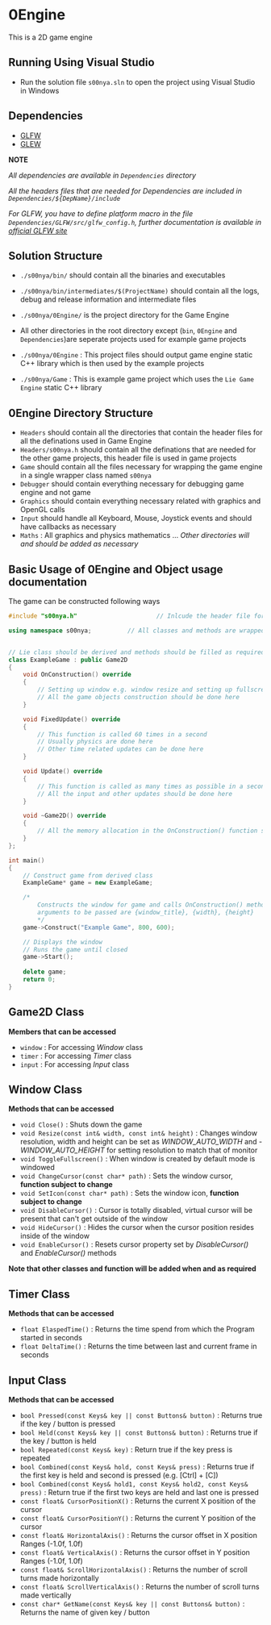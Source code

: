 # 0Engine
This is a 2D game engine

## Running Using Visual Studio
- Run the solution file `s00nya.sln` to open the project using Visual Studio in Windows

## Dependencies
- [GLFW](http://www.glfw.org/)
- [GLEW](http://glew.sourceforge.net/)

**NOTE**

*All dependencies are available in `Dependencies` directory*

*All the headers files that are needed for Dependencies are included in `Dependencies/${DepName}/include`*

*For GLFW, you have to define platform macro in the file `Dependencies/GLFW/src/glfw_config.h`, further documentation is available in [official GLFW site](http://glew.sourceforge.net/)*


## Solution Structure 
- `./s00nya/bin/` should contain all the binaries and executables
- `./s00nya/bin/intermediates/$(ProjectName)` should contain all the logs, debug and release information and intermediate files

- `./s00nya/0Engine/` is the project directory for the Game Engine
- All other directories in the root directory except (`bin`, `0Engine` and `Dependencies`)are seperate projects used for example game projects
- `./s00nya/0Engine` : This project files should output game engine static C++ library which is then used by the example projects
- `./s00nya/Game` : This is example game project which uses the `Lie Game Engine` static C++ library


## 0Engine Directory Structure
- `Headers` should contain all the directories that contain the header files for all the definations used in Game Engine
- `Headers/s00nya.h` should contain all the definations that are needed for the other game projects, this header file is used in game projects
- `Game` should contain all the files necessary for wrapping the game engine in a single wrapper class named `s00nya`
- `Debugger` should contain everything necessary for debugging game engine and not game
- `Graphics` should contain everything necessary related with graphics and OpenGL calls
- `Input` should handle all Keyboard, Mouse, Joystick events and should have callbacks as necessary
- `Maths` : All graphics and physics mathematics
...
*Other directories will and should be added as necessary*


## Basic Usage of 0Engine and Object usage documentation


The game can be constructed following ways

```cpp
#include "s00nya.h"                      // Inlcude the header file for game engine

using namespace s00nya;          // All classes and methods are wrapped inside s00nya namespace


// Lie class should be derived and methods should be filled as required
class ExampleGame : public Game2D
{
	void OnConstruction() override
	{
        // Setting up window e.g. window resize and setting up fullscreen, window icon and cursor
        // All the game objects construction should be done here
	}

	void FixedUpdate() override
	{
        // This function is called 60 times in a second
        // Usually physics are done here
        // Other time related updates can be done here
	}

	void Update() override
	{
        // This function is called as many times as possible in a second unless VSync is enabled
        // All the input and other updates should be done here
	}

    void ~Game2D() override
    {
        // All the memory allocation in the OnConstruction() function should be freed here
    }
};

int main()
{
    // Construct game from derived class
	ExampleGame* game = new ExampleGame;

    /*
		Constructs the window for game and calls OnConstruction() method
        arguments to be passed are {window_title}, {width}, {height}
        */
	game->Construct("Example Game", 800, 600);

    // Displays the window
    // Runs the game until closed
	game->Start();
	
    delete game;
	return 0;
}
```


## Game2D Class

**Members that can be accessed**

- `window` : For accessing *Window* class
- `timer` : For accessing *Timer* class
- `input` : For accessing *Input* class


## Window Class

**Methods that can be accessed**

- `void Close()` : Shuts down the game
- `void Resize(const int& width, const int& height)` : Changes window resolution, width and height can be set as *WINDOW_AUTO_WIDTH* and - *WINDOW_AUTO_HEIGHT* for setting resolution to match that of monitor
- `void ToggleFullscreen()` : When window is created by default mode is windowed
- `void ChangeCursor(const char* path)` : Sets the window cursor, **function subject to change**
- `void SetIcon(const char* path)` : Sets the window icon, **function subject to change**
- `void DisableCursor()` : Cursor is totally disabled, virtual cursor will be present that can't get outside of the window
- `void HideCursor()` : Hides the cursor when the cursor position resides inside of the window
- `void EnableCursor()` : Resets cursor property set by *DisableCursor()* and *EnableCursor()* methods

**Note that other classes and function will be added when and as required**


## Timer Class

**Methods that can be accessed**

- `float ElaspedTime()` : Returns the time spend from which the Program started in seconds
- `float DeltaTime()` : Returns the time between last and current frame in seconds


## Input Class

**Methods that can be accessed**

- `bool Pressed(const Keys& key || const Buttons& button)` : Returns true if the key / button is pressed
- `bool Held(const Keys& key || const Buttons& button)` : Returns true if the key / button is held
- `bool Repeated(const Keys& key)` : Return true if the key press is repeated
- `bool Combined(const Keys& hold, const Keys& press)` : Returns true if the first key is held and second is pressed (e.g. [Ctrl] + [C])
- `bool Combined(const Keys& hold1, const Keys& hold2, const Keys& press)` : Return true if the first two keys are held and last one is pressed
- `const float& CursorPositionX()` : Returns the current X position of the cursor
- `const float& CursorPositionY()` : Returns the current Y position of the cursor
- `const float& HorizontalAxis()` : Returns the cursor offset in X position Ranges (-1.0f, 1.0f)
- `const float& VerticalAxis()` : Returns the cursor offset in Y position Ranges (-1.0f, 1.0f)
- `const float& ScrollHorizontalAxis()` : Returns the number of scroll turns made horizontally
- `const float& ScrollVerticalAxis()` : Returns the number of scroll turns made vertically
- `const char* GetName(const Keys& key || const Buttons& button)` : Returns the name of given key / button 